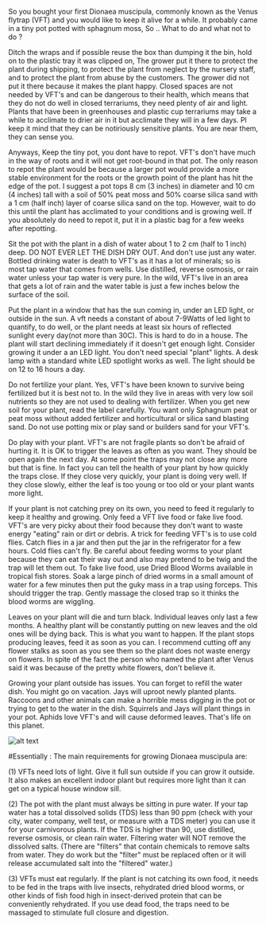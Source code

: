 So you bought your first Dionaea muscipula, commonly known as the Venus flytrap (VFT) and you would like to keep it alive for a while. It probably came in a tiny pot potted with sphagnum moss, 
So .. What to do and what not to do ?

Ditch the wraps and if possible reuse the box than dumping it the bin, hold on to the plastic tray it was clipped on, The grower put it there to protect the plant during shipping, to protect the plant from neglect by the nursery staff, and to protect the plant from abuse by the customers. 
The grower did not put it there because it makes the plant happy. Closed spaces are not needed by VFT's and can be dangerous to their health, which means that they do not do well in closed terrariums, they need plenty of air and light. Plants that have been in greenhouses and plastic cup terrariums may take a while to acclimate to drier air in it but acclimate they will in a few days. Pl keep it mind that they can be notiriously sensitive plants. You are near them, they can sense you.
 
Anyways, 
Keep the tiny pot, you dont have to repot. VFT's don't have much in the way of roots and it will not get root-bound in that pot. The only reason to repot the plant would be because a larger pot would provide a more stable environment for the roots or the growth point of the plant has hit the edge of the pot. I suggest a pot tops 8 cm (3 inches) in diameter and 10 cm (4 inches) tall with a soil of 50% peat moss and 50% coarse silica sand with a 1 cm (half inch) layer of coarse silica sand on the top. However, wait to do this until the plant has acclimated to your conditions and is growing well. If you absolutely do need to repot it, put it in a plastic bag for a few weeks after repotting.
 
Sit the pot with the plant in a dish of water about 1 to 2 cm (half to 1 inch) deep. DO NOT EVER LET THE DISH DRY OUT. And don't use just any water. Bottled drinking water is death to VFT's as it has a lot of minerals; so is most tap water that comes from wells. Use distilled, reverse osmosis, or rain water unless your tap water is very pure. In the wild, VFT's live in an area that gets a lot of rain and the water table is just a few inches below the surface of the soil.
 
Put the plant in a window that has the sun coming in, under an LED light, or outside in the sun. A vft needs a constant of about 7-9Watts of led light to quantify, to do well, or the plant needs at least six hours of reflected sunlight every day(not more than 30C). This is hard to do in a house. The plant will start declining immediately if it doesn't get enough light. Consider growing it under a an LED light. You don't need special "plant" lights. A desk lamp with a standard white LED spotlight works as well. The light should be on 12 to 16 hours a day. 
 
Do not fertilize your plant. Yes, VFT's have been known to survive being fertilized but it is best not to. In the wild they live in areas with very low soil nutrients so they are not used to dealing with fertilizer. When you get new soil for your plant, read the label carefully. You want only Sphagnum peat or peat moss without added fertilizer and horticultural or silica sand blasting sand. Do not use potting mix or play sand or builders sand for your VFT's.
 
Do play with your plant. VFT's are not fragile plants so don't be afraid of hurting it. It is OK to trigger the leaves as often as you want. They should be open again the next day. At some point the traps may not close any more but that is fine. In fact you can tell the health of your plant by how quickly the traps close. If they close very quickly, your plant is doing very well. If they close slowly, either the leaf is too young or too old or your plant wants more light.
 
If your plant is not catching prey on its own, you need to feed it regularly to keep it healthy and growing. Only feed a VFT live food or fake live food. VFT's are very picky about their food because they don't want to waste energy "eating" rain or dirt or debris. A trick for feeding VFT's is to use cold flies. Catch flies in a jar and then put the jar in the refrigerator for a few hours. Cold flies can't fly. Be careful about feeding worms to your plant because they can eat their way out and also may pretend to be twig and the trap will let them out. To fake live food, use Dried Blood Worms available in tropical fish stores. Soak a large pinch of dried worms in a small amount of water for a few minutes then put the guky mass in a trap using forceps. This should trigger the trap. Gently massage the closed trap so it thinks the blood worms are wiggling.
 
Leaves on your plant will die and turn black. Individual leaves only last a few months. A healthy plant will be constantly putting on new leaves and the old ones will be dying back. This is what you want to happen. If the plant stops producing leaves, feed it as soon as you can. I recommend cutting off any flower stalks as soon as you see them so the plant does not waste energy on flowers. In spite of the fact the person who named the plant after Venus said it was because of the pretty white flowers, don't believe it.
 
Growing your plant outside has issues. You can forget to refill the water dish. You might go on vacation. Jays will uproot newly planted plants. Raccoons and other animals can make a horrible mess digging in the pot or trying to get to the water in the dish. Squirrels and Jays will plant things in your pot. Aphids love VFT's and will cause deformed leaves. That's life on this planet.
 
![alt text](https://github.com/[username]/[reponame]/blob/[branch]/image.jpg?raw=true)

 
#Essentially :
 The main requirements for growing Dionaea muscipula are:

(1) VFTs need lots of light. Give it full sun outside if you can grow it outside. It also makes an excellent indoor plant but requires more light than it can get on a typical house window sill.  

(2) The pot with the plant must always be sitting in pure water. If your tap water has a total dissolved solids (TDS) less than 90 ppm (check with your city, water company, well test, or measure with a TDS meter) you can use it for your carnivorous plants. If the TDS is higher than 90, use distilled, reverse osmosis, or clean rain water. Filtering water will NOT remove the dissolved salts. (There are "filters" that contain chemicals to remove salts from water.  They do work but the "filter" must be replaced often or it will release accumulated salt into the "filtered" water.)

(3) VFTs must eat regularly. If the plant is not catching its own food, it needs to be fed in the traps with live insects, rehydrated dried blood worms, or other kinds of fish food high in insect-derived protein that can be conveniently rehydrated. If you use dead food, the traps need to be massaged to stimulate full closure and digestion.
